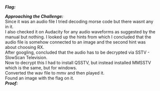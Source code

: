 ***Flag:*** <br>

***Approaching the Challenge:*** <br>
Since it was an audio file I tried decoding morse code but there wasnt any in it. <br>
I also checked it on Audacity for any audio waveforms as suggested by the manual but nothing.
I looked up the hints from which I concluded that the audio file is somehow connected to an image and the second hint was about choosing RX. <br>
After googling, concluded that the audio has to be decrypted via SSTV - SlowScan Television. <br>
Now to decrypt this I had to install QSSTV, but instead installed MMSSTV which is the same, but for windows. <br>
Converted the wav file to mmv and then played it. <br>
Found an image with the flag on it. <br>
***Proof:*** <br>
